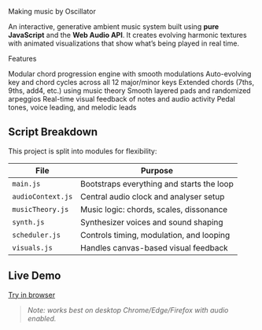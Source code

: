 Making music by Oscillator

An interactive, generative ambient music system built using **pure JavaScript** and the **Web Audio API**. It creates evolving harmonic textures with animated visualizations that show what’s being played in real time.

Features

Modular chord progression engine with smooth modulations
Auto-evolving key and chord cycles across all 12 major/minor keys
Extended chords (7ths, 9ths, add4, etc.) using music theory
Smooth layered pads and randomized arpeggios
Real-time visual feedback of notes and audio activity
Pedal tones, voice leading, and melodic leads

## Script Breakdown

This project is split into modules for flexibility:

| File             | Purpose |
|------------------|---------|
| `main.js`        | Bootstraps everything and starts the loop |
| `audioContext.js`| Central audio clock and analyser setup |
| `musicTheory.js` | Music logic: chords, scales, dissonance |
| `synth.js`       | Synthesizer voices and sound shaping |
| `scheduler.js`   | Controls timing, modulation, and looping |
| `visuals.js`     | Handles canvas-based visual feedback |

## Live Demo

 [Try in browser](https://cc4784.github.io/MusicViaJS/)

> *Note: works best on desktop Chrome/Edge/Firefox with audio enabled.*

